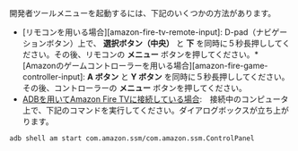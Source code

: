 開発者ツールメニューを起動するには、下記のいくつかの方法があります。

*   [リモコンを用いる場合][amazon-fire-tv-remote-input]: D-pad（ナビゲーションボタン）上で、 **選択ボタン（中央）** と **下** を同時に５秒長押ししてください。その後、リモコンの **メニュー** ボタンを押してください。*   [Amazonのゲームコントローラーを用いる場合][amazon-fire-game-controller-input]:  **A ボタン** と **Y ボタン** を同時に５秒長押ししてください。その後、コントローラーの **メニュー** ボタンを押してください。
*   [ADBを用いてAmazon Fire TVに接続している場合](connecting-adb-to-fire-tv-device):　接続中のコンピュータ上で、下記のコマンドを実行してください。ダイアログボックスが立ち上がります。 

`adb shell am start com.amazon.ssm/com.amazon.ssm.ControlPanel`